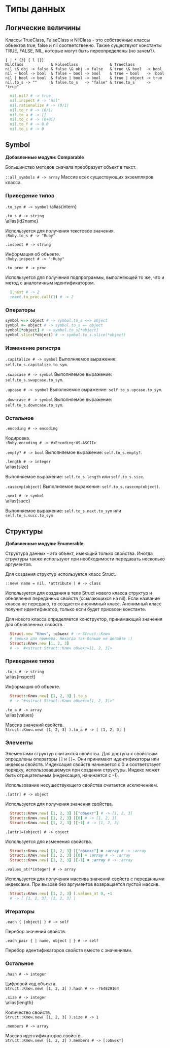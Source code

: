 # Типы данных

## Логические величины

Классы TrueClass, FalseClass и NilClass - это собственные классы объектов true, false и nil соответственно. Также существуют константы TRUE, FALSE, NIL, которые могут быть переопределены (но зачем?).

~~~~~ longtable
{ | * {3} { l |}}
NilClass            & FalseClass              & TrueClass
nil \& obj -> false & false \& obj -> false   & true \& bool  -> bool
nil ~ bool -> bool  & false ~ bool -> bool    & true ~ bool   -> !bool
nil | bool -> bool  & false | bool -> bool    & true | object -> true
nil.to_s -> ""      & false.to_s   -> "false" & true.to_s     -> "true"
~~~~~

~~~~~ ruby
  nil.nil? # -> true
  nil.inspect # -> "nil"
  nil.rationalize # -> (0/1)
  nil.to_r # -> (0/1)
  nil.to_a # -> []
  nil.to_c # -> (0+0i)
  nil.to_f # -> 0.0
  nil.to_i # -> 0
~~~~~

## Symbol

**Добавленные модули: Comparable**

Большинство методов сначала преобразует объект в текст.

`::all_symbols # -> array` Массив всех существующих экземпляров класса.

### Приведение типов

`.to_sym # -> symbol` \alias{intern}

`.to_s # -> string`  
\alias{id2name}

Используется для получения текстовое значения.  
`:Ruby.to_s # -> "Ruby"`

`.inspect # -> string`

Информация об объекте.  
`:Ruby.inspect # -> ":Ruby"`

`.to_proc # -> proc`

Используется для получения подпрограммы, выполняющей то же, что и метод с аналогичным идентификатором.

~~~~~ ruby
  1.next # -> 2
  :next.to_proc.call(1) # -> 2
~~~~~

### Операторы

~~~~~ ruby
symbol <=> object # -> symbol.to_s <=> object
symbol =~ object # -> symbol.to_s =~ object
symbol[*object] # -> symbol.to_s[*object]
symbol.slice(*object) # -> symbol.to_s.slice(*object)
~~~~~

### Изменение регистра

`.capitalize # -> symbol` Выполняемое выражение: `self.to_s.capitalize.to_sym`.

`.swapcase # -> symbol` Выполняемое выражение: `self.to_s.swapcase.to_sym`.

`.upcase # -> symbol` Выполняемое выражение: `self.to_s.upcase.to_sym`.

`.downcase # -> symbol` Выполняемое выражение: `self.to_s.downcase.to_sym`.

### Остальное

`.encoding # -> encoding`

Кодировка.  
`:Ruby.encoding # -> #<Encoding:US-ASCII>`

`.empty? # -> bool` Выполняемое выражение: `self.to_s.empty?`.

`.length # -> integer`  
\alias{size}

Выполняемое выражение: `self.to_s.length` или `self.to_s.size`.

`.casecmp(object)` Выполняемое выражение: `self.to_s.casecmp(object)`.

`.next # -> symbol`  
\alias{succ}

Выполняемое выражение: `self.to_s.next.to_sym` или `self.to_s.succ.to_sym`

## Структуры

**Добавленные модули: Enumerable**

Структура данных - это объект, имеющий только свойства. Иногда структуры также используют при необходимости передавать несколько аргументов.

Для создания структур используется класс Struct.

`::new( name = nil, *attribute ) # -> class`

Используется для создания в теле Struct нового класса структур и объявления переданных свойств (ссылающихся на nil). Если название класса не передано, то создается анонимный класс. Анонимный класс получит идентификатор, только если  будет присвоен константе.

Для нового класса определяется конструктор, принимающий значения для объявленных свойств.

~~~~~ ruby
  Struct.new "Kлюч", :объект # -> Struct::Kлюч
  # только для примера. Никогда так больше не делайте :)
  Struct::Kлюч.new [1, 2, 3]
  # ->  #<struct Struct::Kлюч объект=[1, 2, 3]>
~~~~~

### Приведение типов

`.to_s # -> string`  
\alias{inspect}

Информация об объекте.

~~~~~ ruby
  Struct::Kлюч.new( [1, 2, 3] ).to_s
  # -> "#<struct Struct::Kлюч объект=[1, 2, 3]>"
~~~~~

`.to_a # -> array`  
\alias{values}

Массив значений свойств.  
`Struct::Kлюч.new( [1, 2, 3] ).to_a # -> [ [1, 2, 3] ]`

### Элементы

Элементами структур считаются свойства. Для доступа к свойствам определены операторы `[]` и `[]=`. Они принимают идентификаторы или индексы свойств. Индексация свойств начинается с 0 и соответствует порядку, использовавшемуся при создании структуры. Индекс может быть отрицательным (индексация, начинается с -1).

Использование несуществующего свойства считается исключением.

`.[attr] # -> object`

Используется для получения значения свойства.

~~~~~ ruby
  Struct::Kлюч.new( [1, 2, 3] )["объект"] # -> [1, 2, 3]
  Struct::Kлюч.new( [1, 2, 3] )[0] # -> [1, 2, 3]
  Struct::Kлюч.new( [1, 2, 3] )[-1] # -> [1, 2, 3]
~~~~~

`.[attr]=(object) # -> object`

Используется для изменения свойства.

~~~~~ ruby
  Struct::Kлюч.new( [1, 2, 3] )["объект"] = :array # -> :array
  Struct::Kлюч.new( [1, 2, 3] )[0] = :array # -> :array
  Struct::Kлюч.new( [1, 2, 3] )[-1] = :array # -> :array
~~~~~

`.values_at(*integer) # -> array`

Используется для получения массива значений свойств с переданными индексами. При вызове без аргументов возвращается пустой массив.

~~~~~ ruby
  Struct::Kлюч.new( [1, 2, 3] ).values_at 0, -1
  # -> [ [1, 2, 3], [1, 2, 3] ]
~~~~~

### Итераторы

`.each { |object| } # -> self`

Перебор значений свойств.

`.each_pair { | name, object | } # -> self`

Перебор идентификаторов свойств вместе с значениями.

### Остальное

`.hash # -> integer`

Цифровой код объекта.  
`Struct::Kлюч.new( [1, 2, 3] ).hash # -> -764829164`

`.size # -> integer`  
\alias{length}

Количество свойств.  
`Struct::Kлюч.new( [1, 2, 3] ).size # -> 1`

`.members # -> array`

Массив идентификаторов свойств.  
`Struct::Kлюч.new( [1, 2, 3] ).members # -> [:объект]`